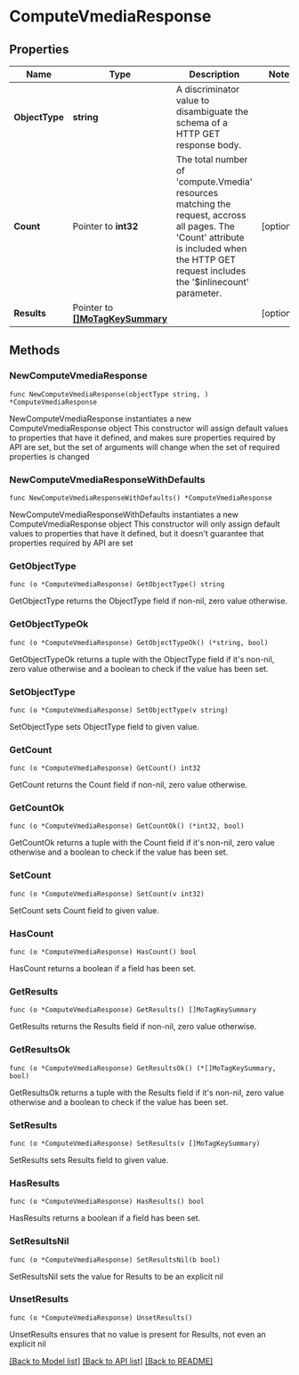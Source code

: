 # ComputeVmediaResponse

## Properties

Name | Type | Description | Notes
------------ | ------------- | ------------- | -------------
**ObjectType** | **string** | A discriminator value to disambiguate the schema of a HTTP GET response body. | 
**Count** | Pointer to **int32** | The total number of &#39;compute.Vmedia&#39; resources matching the request, accross all pages. The &#39;Count&#39; attribute is included when the HTTP GET request includes the &#39;$inlinecount&#39; parameter. | [optional] 
**Results** | Pointer to [**[]MoTagKeySummary**](MoTagKeySummary.md) |  | [optional] 

## Methods

### NewComputeVmediaResponse

`func NewComputeVmediaResponse(objectType string, ) *ComputeVmediaResponse`

NewComputeVmediaResponse instantiates a new ComputeVmediaResponse object
This constructor will assign default values to properties that have it defined,
and makes sure properties required by API are set, but the set of arguments
will change when the set of required properties is changed

### NewComputeVmediaResponseWithDefaults

`func NewComputeVmediaResponseWithDefaults() *ComputeVmediaResponse`

NewComputeVmediaResponseWithDefaults instantiates a new ComputeVmediaResponse object
This constructor will only assign default values to properties that have it defined,
but it doesn't guarantee that properties required by API are set

### GetObjectType

`func (o *ComputeVmediaResponse) GetObjectType() string`

GetObjectType returns the ObjectType field if non-nil, zero value otherwise.

### GetObjectTypeOk

`func (o *ComputeVmediaResponse) GetObjectTypeOk() (*string, bool)`

GetObjectTypeOk returns a tuple with the ObjectType field if it's non-nil, zero value otherwise
and a boolean to check if the value has been set.

### SetObjectType

`func (o *ComputeVmediaResponse) SetObjectType(v string)`

SetObjectType sets ObjectType field to given value.


### GetCount

`func (o *ComputeVmediaResponse) GetCount() int32`

GetCount returns the Count field if non-nil, zero value otherwise.

### GetCountOk

`func (o *ComputeVmediaResponse) GetCountOk() (*int32, bool)`

GetCountOk returns a tuple with the Count field if it's non-nil, zero value otherwise
and a boolean to check if the value has been set.

### SetCount

`func (o *ComputeVmediaResponse) SetCount(v int32)`

SetCount sets Count field to given value.

### HasCount

`func (o *ComputeVmediaResponse) HasCount() bool`

HasCount returns a boolean if a field has been set.

### GetResults

`func (o *ComputeVmediaResponse) GetResults() []MoTagKeySummary`

GetResults returns the Results field if non-nil, zero value otherwise.

### GetResultsOk

`func (o *ComputeVmediaResponse) GetResultsOk() (*[]MoTagKeySummary, bool)`

GetResultsOk returns a tuple with the Results field if it's non-nil, zero value otherwise
and a boolean to check if the value has been set.

### SetResults

`func (o *ComputeVmediaResponse) SetResults(v []MoTagKeySummary)`

SetResults sets Results field to given value.

### HasResults

`func (o *ComputeVmediaResponse) HasResults() bool`

HasResults returns a boolean if a field has been set.

### SetResultsNil

`func (o *ComputeVmediaResponse) SetResultsNil(b bool)`

 SetResultsNil sets the value for Results to be an explicit nil

### UnsetResults
`func (o *ComputeVmediaResponse) UnsetResults()`

UnsetResults ensures that no value is present for Results, not even an explicit nil

[[Back to Model list]](../README.md#documentation-for-models) [[Back to API list]](../README.md#documentation-for-api-endpoints) [[Back to README]](../README.md)


